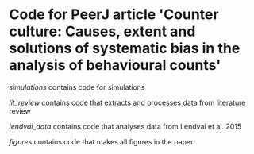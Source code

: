 # Code for PeerJ article 'Counter culture: Causes, extent and solutions of systematic bias in the analysis of behavioural counts'


*simulations* contains code for simulations 

*lit_review* contains code that extracts and processes data from literature review

*lendvai_data* contains code that analyses data from Lendvai et al. 2015

*figures* contains code that makes all figures in the paper
